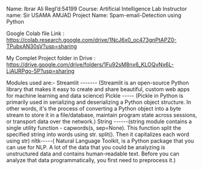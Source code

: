 Name: Ibrar Ali
RegI’d:54199
Course: Artificial Intelligence Lab 
Instructor name: Sir USAMA AMJAD 
Project Name: Spam-email-Detection using Python

Google Colab file Link  : https://colab.research.google.com/drive/1NcJ6x0_oc473gnPtAPZ0-TPubxAN30sV?usp=sharing 

My Complet Project folder in Drive  : https://drive.google.com/drive/folders/1Fu92sM8nx6_KLOQvNx6L-LjAURPgo-5P?usp=sharing 

Modules used are:-
Streamlit ------- (Streamlit is an open-source Python library that makes it easy to create and share beautiful, custom web apps for machine learning and data science)
Pickle ----- (Pickle in Python is primarily used in serializing and deserializing a Python object structure. In other words, it's the process of converting a Python object into a byte stream to store it in a file/database, maintain program state across sessions, or transport data over the network.)
String ------(string module contains a single utility function - capwords(s, sep=None). This function split the specified string into words using str. split(). Then it capitalizes each word using str)
nltk-----( Natural Language Toolkit, is a Python package that you can use for NLP. A lot of the data that you could be analyzing is unstructured data and contains human-readable text. Before you can analyze that data programmatically, you first need to preprocess it.)
